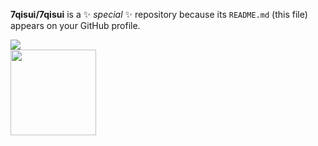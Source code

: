 **7qisui/7qisui** is a ✨ _special_ ✨ repository because its `README.md` (this file) appears on your GitHub profile.
<div align="left"> <img src="https://metrics.lecoq.io/7qisui?template=classic&config.timezone=Asia%2FShanghai"> </div>
<div align="left"> <img height="137px" src="https://github-readme-stats.vercel.app/api?username=7qisui&hide_title=true&hide_border=true&show_icons=trueline_height=21&text_color=000&icon_color=000&bg_color=0,ea6161,ffc64d,fffc4d,52fa5a&theme=graywhite" /> </div>


